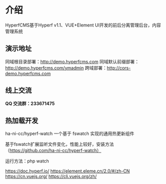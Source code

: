 # 介绍


HyperfCMS基于Hyperf v1.1、VUE+Element UI开发的前后分离管理后台，内容管理系统

## 演示地址

同域根目录部署：http://demo.hyperfcms.com
同域默认前缀部署：http://demo.hyperfcms.com/ymadmin
跨域部署：http://cors-demo.hyperfcms.com

## 线上交流

**QQ 交流群：233671475**

## 热加载开发

ha-ni-cc/hyperf-watch 一个基于 fswatch 实现的通用热更新组件

基于fswatch扩展监听文件变化，性能上较好，安装方法（https://github.com/ha-ni-cc/hyperf-watch）

运行方法：php watch




https://doc.hyperf.io/
https://element.eleme.cn/2.0/#/zh-CN
https://cn.vuejs.org/
https://cli.vuejs.org/zh/


